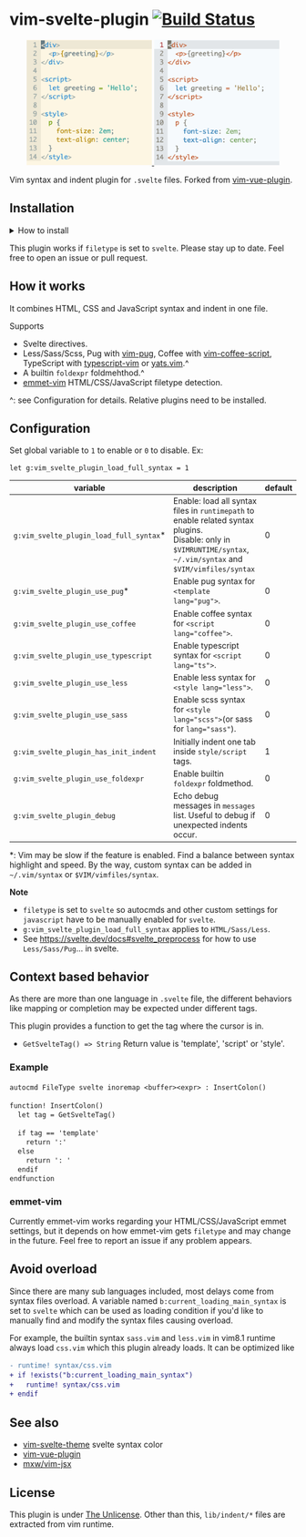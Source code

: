# vim-svelte-plugin [![Build Status][12]](https://travis-ci.com/leafOfTree/vim-svelte-plugin)

<p align="center">
<a href="https://github.com/altercation/vim-colors-solarized">
<img alt="screenshot" src="https://raw.githubusercontent.com/leafOfTree/leafOfTree.github.io/master/vim-svelte-solarized.png" width="220" />
</a>
<a href="https://github.com/leafOfTree/vim-svelte-theme">
<img alt="screenshot" src="https://raw.githubusercontent.com/leafOfTree/leafOfTree.github.io/master/vim-svelte-theme.png" width="220" />
</a>
</p>

Vim syntax and indent plugin for `.svelte` files. Forked from [vim-vue-plugin][3]. 

## Installation

<details>

<summary><a>How to install</a></summary>

- [VundleVim][2]

        Plugin 'leafOfTree/vim-svelte-plugin'

- [vim-pathogen][5]

        cd ~/.vim/bundle && \
        git clone https://github.com/leafOfTree/vim-svelte-plugin --depth 1

- [vim-plug][7]

        Plug 'leafOfTree/vim-svelte-plugin'
        :PlugInstall

- Or manually, clone this plugin to `path/to/this_plugin`, and add it to `rtp` in vimrc

        set rtp+=path/to/this_plugin

<br />
</details>

This plugin works if `filetype` is set to `svelte`. Please stay up to date. Feel free to open an issue or pull request.

## How it works

It combines HTML, CSS and JavaScript syntax and indent in one file.

Supports

- Svelte directives.
- Less/Sass/Scss, Pug with [vim-pug][4], Coffee with [vim-coffee-script][6], TypeScript with [typescript-vim][14] or [yats.vim][15].^
- A builtin `foldexpr` foldmehthod.^
- [emmet-vim][10] HTML/CSS/JavaScript filetype detection.

^: see Configuration for details. Relative plugins need to be installed.

## Configuration

Set global variable to `1` to enable or `0` to disable. Ex:

    let g:vim_svelte_plugin_load_full_syntax = 1

| variable                              | description                                                                                            | default                    |
|---------------------------------------|--------------------------------------------------------------------------------------------------------------------------------|----------------------------|
| `g:vim_svelte_plugin_load_full_syntax`\* | Enable: load all syntax files in `runtimepath` to enable related syntax plugins.<br> Disable: only in `$VIMRUNTIME/syntax`, `~/.vim/syntax` and `$VIM/vimfiles/syntax` | 0 |
| `g:vim_svelte_plugin_use_pug`\*             | Enable pug syntax for `<template lang="pug">`.                                                         | 0 |
| `g:vim_svelte_plugin_use_coffee`            | Enable coffee syntax for `<script lang="coffee">`.                                                     | 0 |
| `g:vim_svelte_plugin_use_typescript`        | Enable typescript syntax for `<script lang="ts">`.                                                     | 0 |
| `g:vim_svelte_plugin_use_less`              | Enable less syntax for `<style lang="less">`.                                                          | 0 |
| `g:vim_svelte_plugin_use_sass`              | Enable scss syntax for `<style lang="scss">`(or sass for `lang="sass"`).                               | 0 |
| `g:vim_svelte_plugin_has_init_indent`       | Initially indent one tab inside `style/script` tags.                                                   | 1 |
| `g:vim_svelte_plugin_use_foldexpr`          | Enable builtin `foldexpr` foldmethod.                                                                  | 0 |
| `g:vim_svelte_plugin_debug`                 | Echo debug messages in `messages` list. Useful to debug if unexpected indents occur.                   | 0 |

\*: Vim may be slow if the feature is enabled. Find a balance between syntax highlight and speed. By the way, custom syntax can be added in `~/.vim/syntax` or `$VIM/vimfiles/syntax`. 

**Note**

- `filetype` is set to `svelte` so autocmds and other custom settings for `javascript` have to be manually enabled for `svelte`.
- `g:vim_svelte_plugin_load_full_syntax` applies to `HTML/Sass/Less`.
- See <https://svelte.dev/docs#svelte_preprocess> for how to use `Less/Sass/Pug`... in svelte.

## Context based behavior

As there are more than one language in `.svelte` file, the different behaviors like mapping or completion may be expected under different tags.

This plugin provides a function to get the tag where the cursor is in.

- `GetSvelteTag() => String` Return value is 'template', 'script' or 'style'.

### Example

```vim
autocmd FileType svelte inoremap <buffer><expr> : InsertColon()

function! InsertColon()
  let tag = GetSvelteTag()
  
  if tag == 'template'
    return ':'
  else
    return ': '
  endif
endfunction
```

### emmet-vim

Currently emmet-vim works regarding your HTML/CSS/JavaScript emmet settings, but it depends on how emmet-vim gets `filetype` and may change in the future. Feel free to report an issue if any problem appears.

## Avoid overload

Since there are many sub languages included, most delays come from syntax files overload. A variable named `b:current_loading_main_syntax` is set to `svelte` which can be used as loading condition if you'd like to manually find and modify the syntax files causing overload.

For example, the builtin syntax `sass.vim` and `less.vim` in vim8.1 runtime always load `css.vim` which this plugin already loads. It can be optimized like

```diff
- runtime! syntax/css.vim
+ if !exists("b:current_loading_main_syntax")
+   runtime! syntax/css.vim
+ endif
```

## See also

- [vim-svelte-theme][11] svelte syntax color
- [vim-vue-plugin][3]
- [mxw/vim-jsx][1]

## License

This plugin is under [The Unlicense][8]. Other than this, `lib/indent/*` files are extracted from vim runtime.

[1]: https://github.com/mxw/vim-jsx "mxw: vim-jsx"
[2]: https://github.com/VundleVim/Vundle.vim
[3]: https://github.com/leafOfTree/vim-vue-plugin
[4]: https://github.com/digitaltoad/vim-pug
[5]: https://github.com/tpope/vim-pathogen
[6]: https://github.com/kchmck/vim-coffee-script
[7]: https://github.com/junegunn/vim-plug
[8]: https://choosealicense.com/licenses/unlicense/
[10]: https://github.com/mattn/emmet-vim
[11]: https://github.com/leafOfTree/vim-svelte-theme
[12]: https://travis-ci.com/leafOfTree/vim-svelte-plugin.svg?branch=master
[14]: https://github.com/leafgarland/typescript-vim
[15]: https://github.com/HerringtonDarkholme/yats.vim

